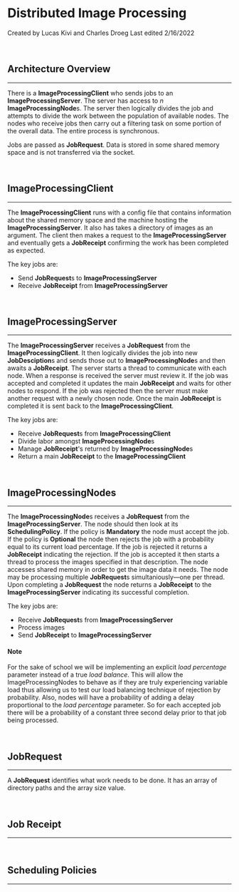 # Distributed Image Processing
Created by Lucas Kivi and Charles Droeg
Last edited 2/16/2022

&nbsp; 
## Architecture Overview
---
There is a **ImageProcessingClient** who sends jobs to an **ImageProcessingServer**. The server has access to *n* **ImageProcessingNode**s. The server then logically divides the job and attempts to divide the work between the population of available nodes. The nodes who receive jobs then carry out a filtering task on some portion of the overall data. The entire process is synchronous.

Jobs are passed as **JobRequest**. Data is stored in some shared memory space and is not transferred via the socket.

&nbsp; 
## ImageProcessingClient
---
The **ImageProcessingClient** runs with a config file that contains information about the shared memory space and the machine hosting the **ImageProcessingServer**. It also has takes a directory of images as an argument. The client then makes a request to the **ImageProcessingServer** and eventually gets a **JobReceipt** confirming the work has been completed as expected.

The key jobs are:
- Send **JobRequest**s to **ImageProcessingServer**
- Receive **JobReceipt** from **ImageProcessingServer**

&nbsp; 
## ImageProcessingServer
---
The **ImageProcessingServer** receives a **JobRequest** from the **ImageProcessingClient**. It then logically divides the job into new **JobDesciption**s and sends those out to **ImageProcessingNode**s and then awaits a **JobReceipt**. The server starts a thread to communicate with each node. When a response is received the server must review it. If the job was accepted and completed it updates the main **JobReceipt** and waits for other nodes to respond. If the job was rejected then the server must make another request with a newly chosen node. Once the main **JobReceipt** is completed it is sent back to the **ImageProcessingClient**.

The key jobs are:
- Receive **JobRequest**s from **ImageProcessingClient**
- Divide labor amongst **ImageProcessingNode**s
- Manage **JobReceipt**'s returned by **ImageProcessingNode**s
- Return a main **JobReceipt** to the **ImageProcessingClient**

&nbsp; 
## ImageProcessingNodes
---
The **ImageProcessingNode**s receives a **JobRequest** from the **ImageProcessingServer**. The node should then look at its **SchedulingPolicy**. If the policy is **Mandatory** the node must accept the job. If the policy is **Optional** the node then rejects the job with a probability equal to its current load percentage. If the job is rejected it returns a **JobReceipt** indicating the rejection. If the job is accepted it then starts a thread to process the images specified in that description. The node accesses shared memory in order to get the image data it needs. The node may be processing multiple **JobRequest**s simultaniously—one per thread. Upon completing a **JobRequest** the node returns a **JobReceipt** to the **ImageProcessingServer** indicating its successful completion.

The key jobs are:
- Receive **JobRequest**s from **ImageProcessingServer**
- Process images
- Send **JobReceipt** to **ImageProcessingServer**

#### Note
For the sake of school we will be implementing an explicit *load percentage* parameter instead of a true *load balance*. This will allow the ImageProcessingNodes to behave as if they are truly experiencing variable load thus allowing us to test our load balancing technique of rejection by probability. Also, nodes will have a probability of adding a delay proportional to the *load percentage* parameter. So for each accepted job there will be a probability of a constant three second delay prior to that job being processed.

&nbsp; 
## JobRequest
---
A **JobRequest** identifies what work needs to be done. It has an array of directory paths and the array size value.

&nbsp; 
## Job Receipt

---

&nbsp; 
## Scheduling Policies
---